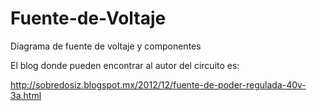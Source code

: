 # Fuente-de-Voltaje
Diagrama de fuente de voltaje y componentes

El blog donde pueden encontrar al autor del circuito es:

http://sobredosiz.blogspot.mx/2012/12/fuente-de-poder-regulada-40v-3a.html
